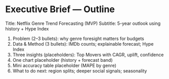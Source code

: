 # Executive Brief — Outline

Title: Netflix Genre Trend Forecasting (MVP)
Subtitle: 5-year outlook using history + Hype Index

1) Problem (2–3 bullets): why genre foresight matters for budgets
2) Data & Method (3 bullets): IMDb counts; explainable forecast; Hype Index
3) Three insights (placeholders): Top Movers with CAGR, uplift, confidence
4) One chart placeholder (history + forecast band)
5) Mini accuracy table placeholder (MAPE by genre)
6) What to do next: region splits; deeper social signals; seasonality
